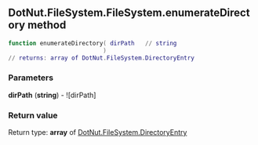 ## DotNut.FileSystem.FileSystem.enumerateDirectory method


```lua
function enumerateDirectory( dirPath   // string
                           )
// returns: array of DotNut.FileSystem.DirectoryEntry
```


### Parameters

**dirPath** (**string**) - ![dirPath]

### Return value

Return type: **array** of [DotNut.FileSystem.DirectoryEntry](../../../DotNut/FileSystem/DirectoryEntry.md)

